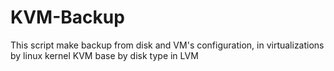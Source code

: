 KVM-Backup
==========

This script make backup from disk and VM's configuration, in virtualizations by linux kernel KVM base by disk type in LVM 
